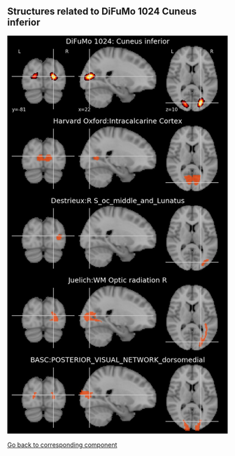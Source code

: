 


## Structures related to DiFuMo 1024 Cuneus inferior

![81](81.jpg "Structures related to DiFuMo 1024 Cuneus inferior")

[Go back to corresponding component](https://parietal-inria.github.io/DiFuMo/1024/html/81.html)